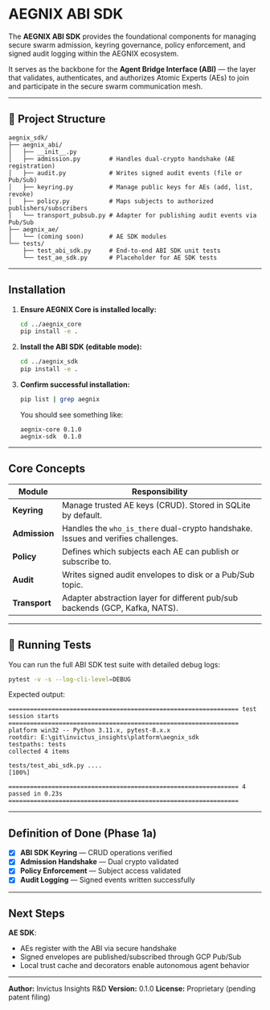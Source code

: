 # AEGNIX ABI SDK

The **AEGNIX ABI SDK** provides the foundational components for managing secure swarm admission, keyring governance, policy enforcement, and signed audit logging within the AEGNIX ecosystem.

It serves as the backbone for the **Agent Bridge Interface (ABI)** — the layer that validates, authenticates, and authorizes Atomic Experts (AEs) to join and participate in the secure swarm communication mesh.

---

## 📂 Project Structure

```
aegnix_sdk/
├── aegnix_abi/
│   ├── __init__.py
│   ├── admission.py        # Handles dual-crypto handshake (AE registration)
│   ├── audit.py            # Writes signed audit events (file or Pub/Sub)
│   ├── keyring.py          # Manage public keys for AEs (add, list, revoke)
│   ├── policy.py           # Maps subjects to authorized publishers/subscribers
│   └── transport_pubsub.py # Adapter for publishing audit events via Pub/Sub
├── aegnix_ae/
│   └── (coming soon)       # AE SDK modules
└── tests/
    ├── test_abi_sdk.py     # End-to-end ABI SDK unit tests
    └── test_ae_sdk.py      # Placeholder for AE SDK tests
```

---

## Installation

1. **Ensure AEGNIX Core is installed locally:**

   ```bash
   cd ../aegnix_core
   pip install -e .
   ```

2. **Install the ABI SDK (editable mode):**

   ```bash
   cd ../aegnix_sdk
   pip install -e .
   ```

3. **Confirm successful installation:**

   ```bash
   pip list | grep aegnix
   ```

   You should see something like:

   ```
   aegnix-core 0.1.0
   aegnix-sdk  0.1.0
   ```

---

## Core Concepts

| Module        | Responsibility                                                                    |
| ------------- | --------------------------------------------------------------------------------- |
| **Keyring**   | Manage trusted AE keys (CRUD). Stored in SQLite by default.                       |
| **Admission** | Handles the `who_is_there` dual-crypto handshake. Issues and verifies challenges. |
| **Policy**    | Defines which subjects each AE can publish or subscribe to.                       |
| **Audit**     | Writes signed audit envelopes to disk or a Pub/Sub topic.                         |
| **Transport** | Adapter abstraction layer for different pub/sub backends (GCP, Kafka, NATS).      |

---

## 🧪 Running Tests

You can run the full ABI SDK test suite with detailed debug logs:

```bash
pytest -v -s --log-cli-level=DEBUG
```

Expected output:

```
================================================================ test session starts ================================================================
platform win32 -- Python 3.11.x, pytest-8.x.x
rootdir: E:\git\invictus_insights\platform\aegnix_sdk
testpaths: tests
collected 4 items

tests/test_abi_sdk.py ....                                                                                                    [100%]

================================================================ 4 passed in 0.23s ================================================================
```

---

## Definition of Done (Phase 1a)

* [x] **ABI SDK Keyring** — CRUD operations verified
* [x] **Admission Handshake** — Dual crypto validated
* [x] **Policy Enforcement** — Subject access validated
* [x] **Audit Logging** — Signed events written successfully

---

## Next Steps

**AE SDK**:

* AEs register with the ABI via secure handshake
* Signed envelopes are published/subscribed through GCP Pub/Sub
* Local trust cache and decorators enable autonomous agent behavior

---

**Author:** Invictus Insights R&D
**Version:** 0.1.0
**License:** Proprietary (pending patent filing)
